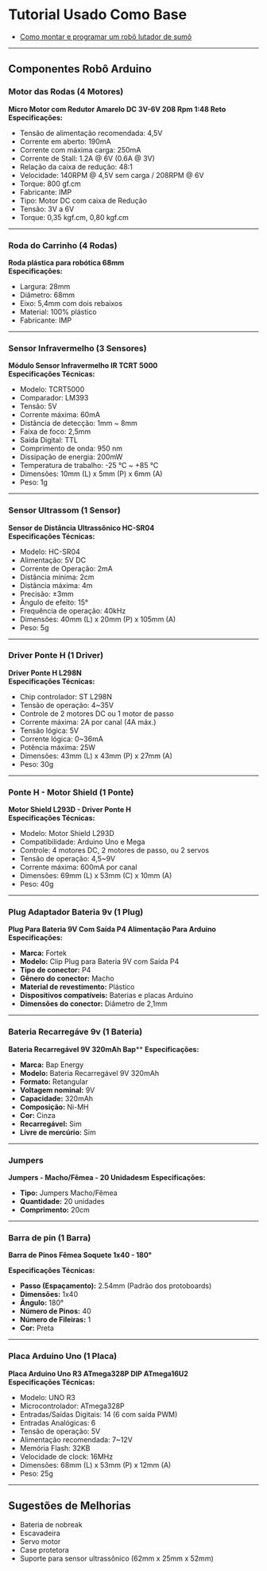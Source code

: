 # Tutorial Usado Como Base
- [Como montar e programar um robô lutador de sumô](https://blog.eletrogate.com/como-montar-e-programar-um-robo-lutador-de-sumo/)

---

## Componentes Robô Arduino

### Motor das Rodas (4 Motores)
**Micro Motor com Redutor Amarelo DC 3V-6V 208 Rpm 1:48 Reto**  
**Especificações:**
- Tensão de alimentação recomendada: 4,5V  
- Corrente em aberto: 190mA  
- Corrente com máxima carga: 250mA  
- Corrente de Stall: 1.2A @ 6V (0.6A @ 3V)  
- Relação da caixa de redução: 48:1  
- Velocidade: 140RPM @ 4,5V sem carga / 208RPM @ 6V  
- Torque: 800 gf.cm  
- Fabricante: IMP  
- Tipo: Motor DC com caixa de Redução  
- Tensão: 3V a 6V  
- Torque: 0,35 kgf.cm, 0,80 kgf.cm  

---

### Roda do Carrinho (4 Rodas)
**Roda plástica para robótica 68mm**  
**Especificações:**
- Largura: 28mm  
- Diâmetro: 68mm  
- Eixo: 5,4mm com dois rebaixos  
- Material: 100% plástico  
- Fabricante: IMP  

---

### Sensor Infravermelho (3 Sensores)
**Módulo Sensor Infravermelho IR TCRT 5000**  
**Especificações Técnicas:**
- Modelo: TCRT5000  
- Comparador: LM393  
- Tensão: 5V  
- Corrente máxima: 60mA  
- Distância de detecção: 1mm ~ 8mm  
- Faixa de foco: 2,5mm  
- Saída Digital: TTL  
- Comprimento de onda: 950 nm  
- Dissipação de energia: 200mW  
- Temperatura de trabalho: -25 °C ~ +85 °C  
- Dimensões: 10mm (L) x 5mm (P) x 6mm (A)  
- Peso: 1g  

---

### Sensor Ultrassom (1 Sensor)
**Sensor de Distância Ultrassônico HC-SR04**  
**Especificações Técnicas:**
- Modelo: HC-SR04  
- Alimentação: 5V DC  
- Corrente de Operação: 2mA  
- Distância mínima: 2cm  
- Distância máxima: 4m  
- Precisão: ±3mm  
- Ângulo de efeito: 15°  
- Frequência de operação: 40kHz  
- Dimensões: 40mm (L) x 20mm (P) x 105mm (A)  
- Peso: 5g  

---

### Driver Ponte H (1 Driver)
**Driver Ponte H L298N**  
**Especificações Técnicas:**
- Chip controlador: ST L298N  
- Tensão de operação: 4~35V  
- Controle de 2 motores DC ou 1 motor de passo  
- Corrente máxima: 2A por canal (4A máx.)  
- Tensão lógica: 5V  
- Corrente lógica: 0~36mA  
- Potência máxima: 25W  
- Dimensões: 43mm (L) x 43mm (P) x 27mm (A)  
- Peso: 30g  

---

### Ponte H - Motor Shield (1 Ponte)
**Motor Shield L293D - Driver Ponte H**  
**Especificações Técnicas:**
- Modelo: Motor Shield L293D  
- Compatibilidade: Arduino Uno e Mega  
- Controle: 4 motores DC, 2 motores de passo, ou 2 servos  
- Tensão de operação: 4,5~9V  
- Corrente máxima: 600mA por canal  
- Dimensões: 69mm (L) x 53mm (C) x 10mm (A)  
- Peso: 40g  

---

### Plug Adaptador Bateria 9v (1 Plug)
**Plug Para Bateria 9V Com Saída P4 Alimentação Para Arduino**
**Especificações:**  
- **Marca:** Fortek  
- **Modelo:** Clip Plug para Bateria 9V com Saída P4  
- **Tipo de conector:** P4  
- **Gênero do conector:** Macho  
- **Material de revestimento:** Plástico  
- **Dispositivos compatíveis:** Baterias e placas Arduino  
- **Dimensões do conector:** Diâmetro de 2,1mm  

---


### Bateria Recarregáve 9v (1 Bateria)
**Bateria Recarregável 9V 320mAh Bap****
**Especificações:**  
- **Marca:** Bap Energy  
- **Modelo:** Bateria Recarregável 9V 320mAh  
- **Formato:** Retangular  
- **Voltagem nominal:** 9V  
- **Capacidade:** 320mAh  
- **Composição:** Ni-MH  
- **Cor:** Cinza  
- **Recarregável:** Sim  
- **Livre de mercúrio:** Sim  

---

### Jumpers
**Jumpers - Macho/Fêmea - 20 Unidadesm**
**Especificações:**  
- **Tipo:** Jumpers Macho/Fêmea  
- **Quantidade:** 20 unidades  
- **Comprimento:** 20cm  

---

### Barra de pin (1 Barra) 
**Barra de Pinos Fêmea Soquete 1x40 - 180°**

**Especificações Técnicas:**  
- **Passo (Espaçamento):** 2.54mm (Padrão dos protoboards)  
- **Dimensões:** 1x40  
- **Ângulo:** 180°  
- **Número de Pinos:** 40  
- **Número de Fileiras:** 1  
- **Cor:** Preta  

---


### Placa Arduino Uno (1 Placa)
**Placa Arduino Uno R3 ATmega328P DIP ATmega16U2**  
**Especificações Técnicas:**
- Modelo: UNO R3  
- Microcontrolador: ATmega328P  
- Entradas/Saídas Digitais: 14 (6 com saída PWM)  
- Entradas Analógicas: 6  
- Tensão de operação: 5V  
- Alimentação recomendada: 7~12V  
- Memória Flash: 32KB  
- Velocidade de clock: 16MHz  
- Dimensões: 68mm (L) x 53mm (P) x 12mm (A)  
- Peso: 25g  

---

## Sugestões de Melhorias
- Bateria de nobreak  
- Escavadeira  
- Servo motor  
- Case protetora  
- Suporte para sensor ultrassônico (62mm x 25mm x 52mm)  
